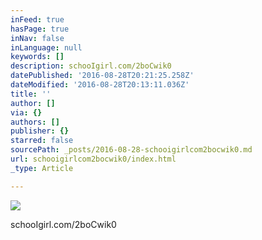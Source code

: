 ```yaml
---
inFeed: true
hasPage: true
inNav: false
inLanguage: null
keywords: []
description: schooIgirl.com/2boCwik0
datePublished: '2016-08-28T20:21:25.258Z'
dateModified: '2016-08-28T20:13:11.036Z'
title: ''
author: []
via: {}
authors: []
publisher: {}
starred: false
sourcePath: _posts/2016-08-28-schooigirlcom2bocwik0.md
url: schooigirlcom2bocwik0/index.html
_type: Article

---
```

![](https://the-grid-user-content.s3-us-west-2.amazonaws.com/ab41ea6a-40b8-4f69-bdf3-c41b2bccfe90.jpg)

schooIgirl.com/2boCwik0